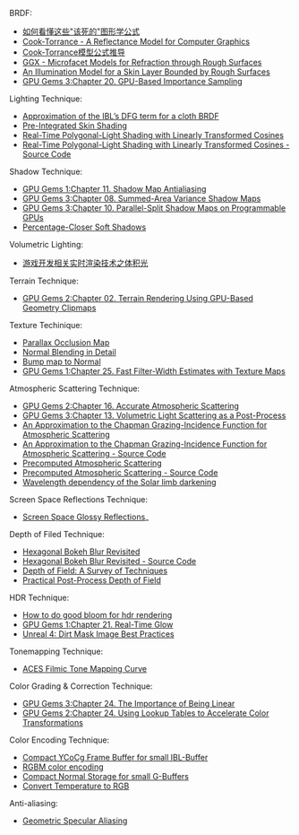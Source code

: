 BRDF:
* [如何看懂这些"该死的"图形学公式](https://zhuanlan.zhihu.com/p/21489591)
* [Cook-Torrance - A Reflectance Model for Computer Graphics](http://inst.eecs.berkeley.edu/~cs283/sp13/lectures/cookpaper.pdf)
* [Cook-Torrance模型公式推导](https://www.cnblogs.com/herenzhiming/articles/5789043.html)
* [GGX - Microfacet Models for Refraction through Rough Surfaces](http://www.cs.cornell.edu/~srm/publications/EGSR07-btdf.pdf)
* [An Illumination Model for a Skin Layer Bounded by Rough Surfaces](http://www.dgp.toronto.edu/people/stam/reality/Research/pdf/skin.pdf)
* [GPU Gems 3:Chapter 20. GPU-Based Importance Sampling](https://developer.nvidia.com/gpugems/GPUGems3/gpugems3_ch20.html)

Lighting Technique:
* [Approximation of the IBL’s DFG term for a cloth BRDF](https://gist.github.com/romainguy/52d0e7f070d9ed7b44a0327d735fe33e)
* [Pre-Integrated Skin Shading](http://simonstechblog.blogspot.com/2015/02/pre-integrated-skin-shading.html)
* [Real-Time Polygonal-Light Shading with Linearly Transformed Cosines](https://eheitzresearch.wordpress.com/415-2/)
* [Real-Time Polygonal-Light Shading with Linearly Transformed Cosines - Source Code](https://github.com/selfshadow/ltc_code)

Shadow Technique:
* [GPU Gems 1:Chapter 11. Shadow Map Antialiasing](https://developer.nvidia.com/gpugems/GPUGems/gpugems_ch11.html)
* [GPU Gems 3:Chapter 08. Summed-Area Variance Shadow Maps](https://developer.nvidia.com/gpugems/GPUGems3/gpugems3_ch08.html)
* [GPU Gems 3:Chapter 10. Parallel-Split Shadow Maps on Programmable GPUs](https://developer.nvidia.com/gpugems/GPUGems3/gpugems3_ch10.html)
* [Percentage-Closer Soft Shadows](http://developer.download.nvidia.com/shaderlibrary/docs/shadow_PCSS.pdf)

Volumetric Lighting:
* [游戏开发相关实时渲染技术之体积光](https://zhuanlan.zhihu.com/p/21425792)

Terrain Technique:
* [GPU Gems 2:Chapter 02. Terrain Rendering Using GPU-Based Geometry Clipmaps](https://developer.nvidia.com/gpugems/GPUGems2/gpugems2_chapter02.html)

Texture Techinique:
* [Parallax Occlusion Map](http://sunandblackcat.com/tipFullView.php?topicid=28)
* [Normal Blending in Detail](http://blog.selfshadow.com/publications/blending-in-detail/)
* [Bump map to Normal](https://docs.unrealengine.com/latest/attachments/Engine/Rendering/LightingAndShadows/BumpMappingWithoutTangentSpace/mm_sfgrad_bump.pdf)
* [GPU Gems 1:Chapter 25. Fast Filter-Width Estimates with Texture Maps](https://developer.nvidia.com/gpugems/GPUGems/gpugems_ch25.html)

Atmospheric Scattering Technique:
* [GPU Gems 2:Chapter 16. Accurate Atmospheric Scattering](https://developer.nvidia.com/gpugems/GPUGems2/gpugems2_chapter16.html)
* [GPU Gems 3:Chapter 13. Volumetric Light Scattering as a Post-Process](https://developer.nvidia.com/gpugems/GPUGems3/gpugems3_ch13.html)
* [An Approximation to the Chapman Grazing-Incidence Function for Atmospheric Scattering](http://www.gameenginegems.net/gemsdb/article.php?id=1133)
* [An Approximation to the Chapman Grazing-Incidence Function for Atmospheric Scattering - Source Code ](https://www.shadertoy.com/view/XlBfRD)
* [Precomputed Atmospheric Scattering](https://ebruneton.github.io/precomputed_atmospheric_scattering/)
* [Precomputed Atmospheric Scattering - Source Code](https://github.com/ebruneton/precomputed_atmospheric_scattering)
* [Wavelength dependency of the Solar limb darkening](http://www.physics.hmc.edu/faculty/esin/a101/limbdarkening.pdf)

Screen Space Reflections Technique:
* [Screen Space Glossy Reflections](http://roar11.com/2015/07/screen-space-glossy-reflections/)_

Depth of Filed Technique:
* [Hexagonal Bokeh Blur Revisited](https://colinbarrebrisebois.com/2017/04/18/hexagonal-bokeh-blur-revisited/)
* [Hexagonal Bokeh Blur Revisited - Source Code](https://github.com/zigguratvertigo/HexBokehBlur)
* [Depth of Field: A Survey of Techniques](https://developer.nvidia.com/gpugems/GPUGems/gpugems_ch23.html)
* [Practical Post-Process Depth of Field](https://developer.nvidia.com/gpugems/GPUGems3/gpugems3_ch28.html)

HDR Technique:
* [How to do good bloom for hdr rendering](http://kalogirou.net/2006/05/20/how-to-do-good-bloom-for-hdr-rendering/)
* [GPU Gems 1:Chapter 21. Real-Time Glow](https://developer.nvidia.com/gpugems/GPUGems/gpugems_ch21.html)
* [Unreal 4: Dirt Mask Image Best Practices](https://docs.unrealengine.com/en-us/Engine/Rendering/PostProcessEffects/Bloom)

Tonemapping Technique:
* [ACES Filmic Tone Mapping Curve](https://knarkowicz.wordpress.com/2016/08/31/hdr-display-first-steps/)

Color Grading & Correction Technique:
* [GPU Gems 3:Chapter 24. The Importance of Being Linear](https://developer.nvidia.com/gpugems/GPUGems3/gpugems3_ch24.html)
* [GPU Gems 2:Chapter 24. Using Lookup Tables to Accelerate Color Transformations](https://developer.nvidia.com/gpugems/GPUGems2/gpugems2_chapter24.html)

Color Encoding Technique:
* [Compact YCoCg Frame Buffer for small IBL-Buffer](http://jcgt.org/published/0001/01/02/)
* [RGBM color encoding](http://graphicrants.blogspot.com/2009/04/rgbm-color-encoding.html)
* [Compact Normal Storage for small G-Buffers](http://aras-p.info/texts/CompactNormalStorage.html)
* [Convert Temperature to RGB](https://github.com/davidf2281/ColorTempToRGB)

Anti-aliasing:
* [Geometric Specular Aliasing](http://media.steampowered.com/apps/valve/2015/Alex_Vlachos_Advanced_VR_Rendering_GDC2015.pdf)
